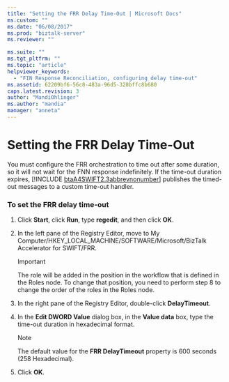 ```yaml
---
title: "Setting the FRR Delay Time-Out | Microsoft Docs"
ms.custom: ""
ms.date: "06/08/2017"
ms.prod: "biztalk-server"
ms.reviewer: ""

ms.suite: ""
ms.tgt_pltfrm: ""
ms.topic: "article"
helpviewer_keywords: 
  - "FIN Response Reconciliation, configuring delay time-out"
ms.assetid: 62209bf6-56c8-483a-96d5-328bffc8b680
caps.latest.revision: 3
author: "MandiOhlinger"
ms.author: "mandia"
manager: "anneta"
---
```

# Setting the FRR Delay Time-Out
You must configure the FRR orchestration to time out after some duration, so it will not wait for the FNN response indefinitely. If the time-out duration expires, [!INCLUDE [btaA4SWIFT2.3abbrevnonumber](../../includes/btaa4swift2-3abbrevnonumber-md.md)] publishes the timed-out messages to a custom time-out handler.  
  
### To set the FRR delay time-out  
  
1.  Click **Start**, click **Run**, type **regedit**, and then click **OK**.  
  
2.  In the left pane of the Registry Editor, move to My Computer/HKEY_LOCAL_MACHINE/SOFTWARE/Microsoft/BizTalk Accelerator for SWIFT/FRR.  
  
    > [!IMPORTANT]
    >  The role will be added in the position in the workflow that is defined in the Roles node. To change that position, you need to perform step 8 to change the order of the roles in the Roles node.  
  
3.  In the right pane of the Registry Editor, double-click **DelayTimeout**.  
  
4.  In the **Edit DWORD Value** dialog box, in the **Value data** box, type the time-out duration in hexadecimal format.  
  
    > [!NOTE]
    >  The default value for the **FRR DelayTimeout** property is 600 seconds (258 Hexadecimal).  
  
5.  Click **OK**.